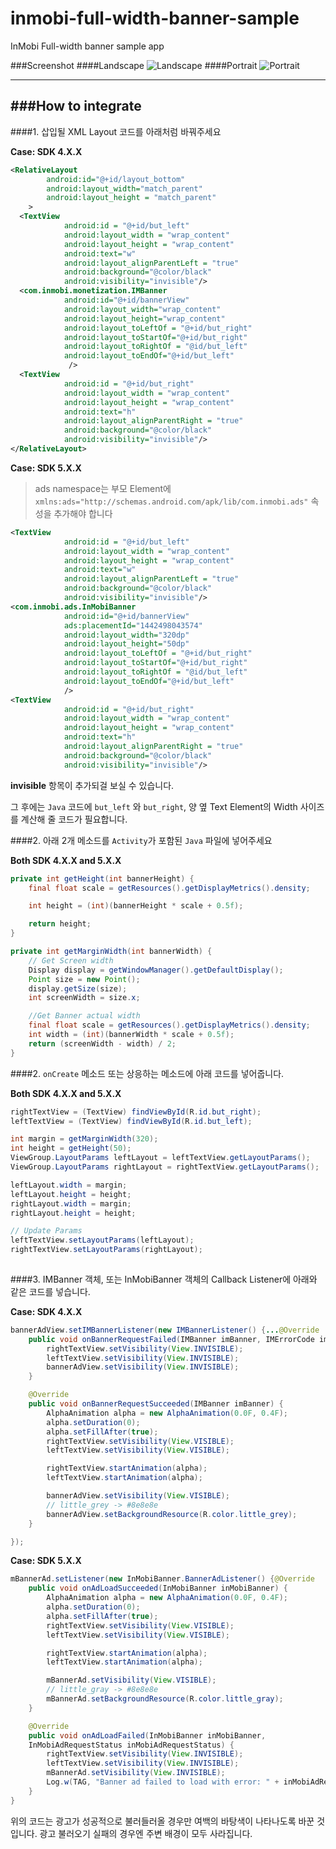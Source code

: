 # inmobi-full-width-banner-sample
InMobi Full-width banner sample app



###Screenshot
####Landscape
![Landscape](http://tomahawk28.github.io/images/landscape.gif)
####Portrait
![Portrait](http://tomahawk28.github.io/images/portrait.gif)

---
###How to integrate
---

####1. 삽입될 XML Layout 코드를 아래처럼 바꿔주세요

**Case: SDK 4.X.X**

```xml
<RelativeLayout
        android:id="@+id/layout_bottom"
        android:layout_width="match_parent"
        android:layout_height = "match_parent"
    >
  <TextView
            android:id = "@+id/but_left"
            android:layout_width = "wrap_content"
            android:layout_height = "wrap_content"
            android:text="w"
            android:layout_alignParentLeft = "true"
            android:background="@color/black"
            android:visibility="invisible"/>
  <com.inmobi.monetization.IMBanner
            android:id="@+id/bannerView"
            android:layout_width="wrap_content"
            android:layout_height="wrap_content"
            android:layout_toLeftOf = "@+id/but_right"
            android:layout_toStartOf="@+id/but_right"
            android:layout_toRightOf = "@id/but_left"
            android:layout_toEndOf="@+id/but_left"
             />
  <TextView
            android:id = "@+id/but_right"
            android:layout_width = "wrap_content"
            android:layout_height = "wrap_content"
            android:text="h"
            android:layout_alignParentRight = "true"
            android:background="@color/black"
            android:visibility="invisible"/>
</RelativeLayout>
```

**Case: SDK 5.X.X**

>ads namespace는 부모 Element에 `xmlns:ads="http://schemas.android.com/apk/lib/com.inmobi.ads"` 속성을 추가해야 합니다

```xml
<TextView
            android:id = "@+id/but_left"
            android:layout_width = "wrap_content"
            android:layout_height = "wrap_content"
            android:text="w"
            android:layout_alignParentLeft = "true"
            android:background="@color/black"
            android:visibility="invisible"/>
<com.inmobi.ads.InMobiBanner
            android:id="@+id/bannerView"
            ads:placementId="1442498043574"
            android:layout_width="320dp"
            android:layout_height="50dp"
            android:layout_toLeftOf = "@+id/but_right"
            android:layout_toStartOf="@+id/but_right"
            android:layout_toRightOf = "@id/but_left"
            android:layout_toEndOf="@+id/but_left"
            />
<TextView
            android:id = "@+id/but_right"
            android:layout_width = "wrap_content"
            android:layout_height = "wrap_content"
            android:text="h"
            android:layout_alignParentRight = "true"
            android:background="@color/black"
            android:visibility="invisible"/>
```
__invisible__  항목이 추가되걸 보실 수 있습니다.


그 후에는 `Java` 코드에 `but_left` 와 `but_right`, 양 옆 Text Element의 Width 사이즈를 계산해 줄 코드가 필요합니다.

####2. 아래 2개 메소드를 `Activity`가 포함된 `Java` 파일에 넣어주세요

**Both SDK 4.X.X and 5.X.X**

```java
private int getHeight(int bannerHeight) {
	final float scale = getResources().getDisplayMetrics().density;

	int height = (int)(bannerHeight * scale + 0.5f);

	return height;
}

private int getMarginWidth(int bannerWidth) {
	// Get Screen width
	Display display = getWindowManager().getDefaultDisplay();
	Point size = new Point();
	display.getSize(size);
	int screenWidth = size.x;

	//Get Banner actual width
	final float scale = getResources().getDisplayMetrics().density;
	int width = (int)(bannerWidth * scale + 0.5f);
	return (screenWidth - width) / 2;
}
```

####2. `onCreate` 메소드 또는 상응하는 메소드에 아래 코드를 넣어줍니다. 

**Both SDK 4.X.X and 5.X.X**

```java
rightTextView = (TextView) findViewById(R.id.but_right);
leftTextView = (TextView) findViewById(R.id.but_left);

int margin = getMarginWidth(320);
int height = getHeight(50);
ViewGroup.LayoutParams leftLayout = leftTextView.getLayoutParams();
ViewGroup.LayoutParams rightLayout = rightTextView.getLayoutParams();

leftLayout.width = margin;
leftLayout.height = height;
rightLayout.width = margin;
rightLayout.height = height;

// Update Params
leftTextView.setLayoutParams(leftLayout);
rightTextView.setLayoutParams(rightLayout);
 
```

####3. IMBanner 객체, 또는 InMobiBanner 객체의  Callback Listener에 아래와 같은 코드를 넣습니다.

**Case: SDK 4.X.X**

```java
bannerAdView.setIMBannerListener(new IMBannerListener() {...@Override
	public void onBannerRequestFailed(IMBanner imBanner, IMErrorCode imErrorCode) {
		rightTextView.setVisibility(View.INVISIBLE);
		leftTextView.setVisibility(View.INVISIBLE);
		bannerAdView.setVisibility(View.INVISIBLE);
	}

	@Override
	public void onBannerRequestSucceeded(IMBanner imBanner) {
		AlphaAnimation alpha = new AlphaAnimation(0.0F, 0.4F);
		alpha.setDuration(0);
		alpha.setFillAfter(true);
		rightTextView.setVisibility(View.VISIBLE);
		leftTextView.setVisibility(View.VISIBLE);

		rightTextView.startAnimation(alpha);
		leftTextView.startAnimation(alpha);

		bannerAdView.setVisibility(View.VISIBLE);
		// little_grey -> #8e8e8e
		bannerAdView.setBackgroundResource(R.color.little_grey);
	}

});
```

**Case: SDK 5.X.X**
```java
mBannerAd.setListener(new InMobiBanner.BannerAdListener() {@Override
	public void onAdLoadSucceeded(InMobiBanner inMobiBanner) {
		AlphaAnimation alpha = new AlphaAnimation(0.0F, 0.4F);
		alpha.setDuration(0);
		alpha.setFillAfter(true);
		rightTextView.setVisibility(View.VISIBLE);
		leftTextView.setVisibility(View.VISIBLE);

		rightTextView.startAnimation(alpha);
		leftTextView.startAnimation(alpha);

		mBannerAd.setVisibility(View.VISIBLE);
		// little_gray -> #8e8e8e
		mBannerAd.setBackgroundResource(R.color.little_gray);
	}

	@Override
	public void onAdLoadFailed(InMobiBanner inMobiBanner,
	InMobiAdRequestStatus inMobiAdRequestStatus) {
		rightTextView.setVisibility(View.INVISIBLE);
		leftTextView.setVisibility(View.INVISIBLE);
		mBannerAd.setVisibility(View.INVISIBLE);
		Log.w(TAG, "Banner ad failed to load with error: " + inMobiAdRequestStatus.getMessage());
	}
}
```

위의 코드는 광고가 성공적으로 불러들러올 경우만 여백의 바탕색이 나타나도록 바꾼 것입니다.
광고 불러오기 실패의 경우엔 주변 배경이 모두 사라집니다.
